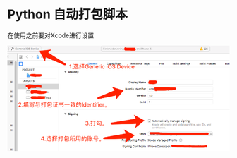 # Python 自动打包脚本

在使用之前要对Xcode进行设置

![image](https://github.com/AgoniNemo/autoBaleIpa/blob/master/0CD036F7.png)

